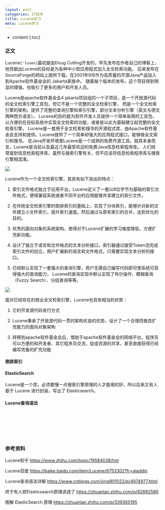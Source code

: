 ```yaml
---
layout: post
categories: IT技术
title: Lucene学习
meta: Lucene学习
---
```

* content
{:toc}

### 正文

Lucene`['lusen]`最初是由Doug Cutting开发的，早先发布在作者自己的博客上，他贡献出Lucene的目标是为各种中小型应用程式加入全文检索功能。
后来发布在SourceForge的网站上提供下载。在2001年9月作为高质量的开源Java产品加入到Apache软件基金会的 Jakarta家族中。
随着每个版本的发布，这个项目得到明显的增强，也吸引了更多的用户和开发人员。

Lucene是apache软件基金会4 jakarta项目组的一个子项目，是一个开放源代码的全文检索引擎工具包，但它不是一个完整的全文检索引擎，
而是一个全文检索引擎的架构，提供了完整的查询引擎和索引引擎，部分文本分析引擎（英文与德文两种西方语言）。
Lucene的目的是为软件开发人员提供一个简单易用的工具包，以方便的在目标系统中实现全文检索的功能，或者是以此为基础建立起完整的全文检索引擎。
Lucene是一套用于全文检索和搜寻的开源程式库，由Apache软件基金会支持和提供。Lucene提供了一个简单却强大的应用程式接口，能够做全文索引和搜寻。
在Java开发环境里Lucene是一个成熟的免费开源工具。就其本身而言，Lucene是当前以及最近几年最受欢迎的免费Java信息检索程序库。
人们经常提到信息检索程序库，虽然与搜索引擎有关，但不应该将信息检索程序库与搜索引擎相混淆。

![]({{site.baseurl}}/images/20201228/20201228204859.png)

Lucene作为一个全文检索引擎，其具有如下突出的特点：

1. 索引文件格式独立于应用平台。Lucene定义了一套以8位字节为基础的索引文件格式，使得兼容系统或者不同平台的应用能够共享建立的索引文件。
   
2. 在传统全文检索引擎的倒排索引的基础上，实现了分块索引，能够针对新的文件建立小文件索引，提升索引速度。然后通过与原有索引的合并，达到优化的目的。
   
3. 优秀的面向对象的系统架构，使得对于Lucene扩展的学习难度降低，方便扩充新功能。
   
4. 设计了独立于语言和文件格式的文本分析接口，索引器通过接受Token流完成索引文件的创立，用户扩展新的语言和文件格式，只需要实现文本分析的接口。
   
5. 已经默认实现了一套强大的查询引擎，用户无需自己编写代码即可使系统可获得强大的查询能力， Lucene的查询实现中默认实现了布尔操作、模糊查询（Fuzzy Search）、分组查询等等。

![]({{site.baseurl}}/images/20201228/20201228204839.png)

面对已经存在的商业全文检索引擎，Lucene也具有相当的优势：

1. 它的开发源代码发行方式

2. Lucene秉承了开放源代码一贯的架构优良的优势，设计了一个合理而极具扩充能力的面向对象架构

3. 转移到apache软件基金会后，借助于apache软件基金会的网络平台，程序员可以方便的和开发者、其它程序员交流，促成资源的共享，甚至直接获得已经编写完备的扩充功能

#### 倒排索引



#### ElasticSearch

Lucene是一个库，必须要懂一点搜索引擎原理的人才能用的好，所以后来又有人基于 Lucene 进行封装，写出了 Elasticsearch。

#### Lucene查询语法



<br/><br/><br/><br/><br/>
### 参考资料

Lucene知乎 <https://www.zhihu.com/topic/19584038/hot>

Lucene百度 <https://baike.baidu.com/item/Lucene/6753302?fr=aladdin>

Lucene查询语法详解 <https://www.cnblogs.com/xing901022/p/4974977.html>

终于有人把Elasticsearch原理讲透了 <https://zhuanlan.zhihu.com/p/62892586>

图解 ElasticSearch 原理 <https://zhuanlan.zhihu.com/p/339365195>

